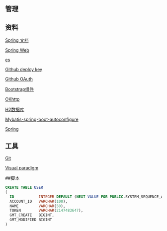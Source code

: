 ## 管理

## 资料

[Spring 文档](https://spring.io/guides)

[Spring Web](https://spring.io/guides/gs/serving-web-content/)

[es](https://elasticsearch.cn/explore)

[Github deploy key](https://developer.github.com/v3/guides/managing-deploy-keys/#deploy-keys)

[Github OAuth](https://developer.github.com/apps/building-oauth-apps/creating-an-oauth-app/)

[Bootstrap组件](https://v3.bootcss.com/components/#navbar-buttons)

[OKhttp](https://square.github.io/okhttp/)

[H2数据库](http://www.h2database.com/html/main.html)

[Mybatis-spring-boot-autoconfigure](https://mybatis.org/spring-boot-starter/) 

[Spring](https://docs.spring.io/spring-boot/docs/2.0.0.RC1/reference/htmlsingle/#boot-features-connect-to-production-database)

## 工具

[Git](https://git-scm.com/download)

[Visual paradigm](https://www.visual-paradigm.com)

##脚本

```sql
CREATE TABLE USER
(
  ID           INTEGER DEFAULT (NEXT VALUE FOR PUBLIC.SYSTEM_SEQUENCE_A27E4AA1_B703_4EC7_9D6B_F1150B75A0B0) AUTO_INCREMENT PRIMARY KEY NOT NULL,
  ACCOUNT_ID   VARCHAR(100),
  NAME         VARCHAR(50),
  TOKEN        VARCHAR(2147483647),
  GMT_CREATE   BIGINT,
  GMT_MODIFIED BIGINT
)

```